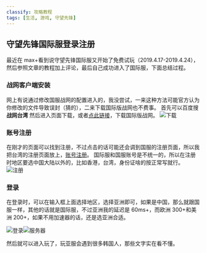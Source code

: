 ```yaml
---
classify: 攻略教程
tags: [生活, 游戏, 守望先锋]
---
```


## 守望先锋国际服登录注册

最近在 max+看到说守望先锋国际服又开始了免费试玩（2019.4.17-2019.4.24），然后参照文章的教程加上评论，最后自己成功进入了国际服，下面总结过程。

### 战网客户端安装
网上有说通过修改国服战网的配置进入的，我没尝试，一来这种方法可能官方认为你修改的文件导致误封（猜的），二来下载国际版战网也不费事。
首先可以百度搜 **战网台湾** 然后进入页面下载，或者[点此链接](https://www.blizzard.com/zh-tw/apps/battle.net/desktop)，下载国际版战网。
![下载](https://s2.ax1x.com/2019/04/21/Eiq6B9.jpg)

### 账号注册

在刚才的页面可以找到注册，不过点击的话可能还会调到国服的注册页面，所以我把台湾的注册页面放上，[账号注册](https://tw.battle.net/account/creation/zh/tos.html?style=PHOENIX&country=TW)。
国际服和国服账号是不统一的，所以在注册时地区要选中国大陆以外的，比如香港，台湾，身份证啥的按正常写就行。
![注册](https://s2.ax1x.com/2019/04/21/Eiqc7R.jpg)

### 登录

在登录时，可以在输入框上面选择地区，选择亚洲即可，如果是中国，那么就跟国服一样，其他的话就是国际服，不过亚洲我的延迟是 60ms+，而欧洲 300+和美洲 200+，如果不用加速器的话，还是选亚洲合适。

![登录](https://s2.ax1x.com/2019/04/21/Eiqh9K.jpg)![服务器](https://s2.ax1x.com/2019/04/21/Eiq41O.jpg)

然后就可以进入玩了，玩亚服会遇到很多韩国人，那些文字实在看不懂。
